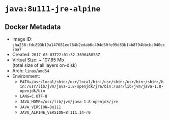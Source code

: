 # `java:8u111-jre-alpine`

## Docker Metadata

- Image ID: `sha256:fdc893b19a147681ee764b2edab6c494d60fe99d83b14b8794bbcbc040ec7aa7`
- Created: `2017-03-03T22:01:32.369645058Z`
- Virtual Size: ~ 107.85 Mb  
  (total size of all layers on-disk)
- Arch: `linux`/`amd64`
- Environment:
  - `PATH=/usr/local/sbin:/usr/local/bin:/usr/sbin:/usr/bin:/sbin:/bin:/usr/lib/jvm/java-1.8-openjdk/jre/bin:/usr/lib/jvm/java-1.8-openjdk/bin`
  - `LANG=C.UTF-8`
  - `JAVA_HOME=/usr/lib/jvm/java-1.8-openjdk/jre`
  - `JAVA_VERSION=8u111`
  - `JAVA_ALPINE_VERSION=8.111.14-r0`

